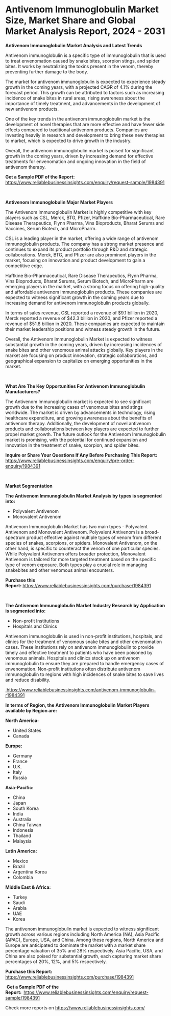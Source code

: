 <p><h1>Antivenom Immunoglobulin Market Size, Market Share and Global Market Analysis Report, 2024 - 2031</h1></p><p><strong>Antivenom Immunoglobulin Market Analysis and Latest Trends</strong></p>
<p><p>Antivenom immunoglobulin is a specific type of immunoglobulin that is used to treat envenomation caused by snake bites, scorpion stings, and spider bites. It works by neutralizing the toxins present in the venom, thereby preventing further damage to the body.</p><p>The market for antivenom immunoglobulin is expected to experience steady growth in the coming years, with a projected CAGR of 4.1% during the forecast period. This growth can be attributed to factors such as increasing incidence of snake bites in rural areas, rising awareness about the importance of timely treatment, and advancements in the development of new antivenom products.</p><p>One of the key trends in the antivenom immunoglobulin market is the development of novel therapies that are more effective and have fewer side effects compared to traditional antivenom products. Companies are investing heavily in research and development to bring these new therapies to market, which is expected to drive growth in the industry.</p><p>Overall, the antivenom immunoglobulin market is poised for significant growth in the coming years, driven by increasing demand for effective treatments for envenomation and ongoing innovation in the field of antivenom therapy.</p></p>
<p><strong>Get a Sample PDF of the Report:&nbsp;</strong> <a href="https://www.reliablebusinessinsights.com/enquiry/request-sample/1984391">https://www.reliablebusinessinsights.com/enquiry/request-sample/1984391</a></p>
<p>&nbsp;</p>
<p><strong>Antivenom Immunoglobulin Major Market Players</strong></p>
<p><p>The Antivenom Immunoglobulin Market is highly competitive with key players such as CSL, Merck, BTG, Pfizer, Haffkine Bio-Pharmaceutical, Rare Disease Therapeutics, Flynn Pharma, Vins Bioproducts, Bharat Serums and Vaccines, Serum Biotech, and MicroPharm.</p><p>CSL is a leading player in the market, offering a wide range of antivenom immunoglobulin products. The company has a strong market presence and continues to expand its product portfolio through R&D and strategic collaborations. Merck, BTG, and Pfizer are also prominent players in the market, focusing on innovation and product development to gain a competitive edge.</p><p>Haffkine Bio-Pharmaceutical, Rare Disease Therapeutics, Flynn Pharma, Vins Bioproducts, Bharat Serums, Serum Biotech, and MicroPharm are emerging players in the market, with a strong focus on offering high-quality and affordable antivenom immunoglobulin products. These companies are expected to witness significant growth in the coming years due to increasing demand for antivenom immunoglobulin products globally.</p><p>In terms of sales revenue, CSL reported a revenue of $9.1 billion in 2020, Merck reported a revenue of $42.3 billion in 2020, and Pfizer reported a revenue of $51.8 billion in 2020. These companies are expected to maintain their market leadership positions and witness steady growth in the future.</p><p>Overall, the Antivenom Immunoglobulin Market is expected to witness substantial growth in the coming years, driven by increasing incidences of snake bites and other venomous animal attacks globally. Key players in the market are focusing on product innovation, strategic collaborations, and geographical expansion to capitalize on emerging opportunities in the market.</p></p>
<p>&nbsp;</p>
<p><strong>What Are The Key Opportunities For Antivenom Immunoglobulin Manufacturers?</strong></p>
<p><p>The Antivenom Immunoglobulin market is expected to see significant growth due to the increasing cases of venomous bites and stings worldwide. The market is driven by advancements in technology, rising healthcare expenditure, and growing awareness about the benefits of antivenom therapy. Additionally, the development of novel antivenom products and collaborations between key players are expected to further propel market growth. The future outlook for the Antivenom Immunoglobulin market is promising, with the potential for continued expansion and innovation in the treatment of snake, scorpion, and spider bites.</p></p>
<p><strong>Inquire or Share Your Questions If Any Before Purchasing This Report:</strong> <a href="https://www.reliablebusinessinsights.com/enquiry/pre-order-enquiry/1984391">https://www.reliablebusinessinsights.com/enquiry/pre-order-enquiry/1984391</a></p>
<p>&nbsp;</p>
<p><strong>Market Segmentation</strong></p>
<p><strong>The Antivenom Immunoglobulin Market Analysis by types is segmented into:</strong></p>
<p><ul><li>Polyvalent Antivenom</li><li>Monovalent Antivenom</li></ul></p>
<p><p>Antivenom Immunoglobulin Market has two main types - Polyvalent Antivenom and Monovalent Antivenom. Polyvalent Antivenom is a broad-spectrum product effective against multiple types of venom from different species of snakes, scorpions, or spiders. Monovalent Antivenom, on the other hand, is specific to counteract the venom of one particular species. While Polyvalent Antivenom offers broader protection, Monovalent Antivenom is tailored for more targeted treatment based on the specific type of venom exposure. Both types play a crucial role in managing snakebites and other venomous animal encounters.</p></p>
<p><strong>Purchase this Report:&nbsp;</strong><a href="https://www.reliablebusinessinsights.com/purchase/1984391">https://www.reliablebusinessinsights.com/purchase/1984391</a></p>
<p>&nbsp;</p>
<p><strong>The Antivenom Immunoglobulin Market Industry Research by Application is segmented into:</strong></p>
<p><ul><li>Non-profit Institutions</li><li>Hospitals and Clinics</li></ul></p>
<p><p>Antivenom immunoglobulin is used in non-profit institutions, hospitals, and clinics for the treatment of venomous snake bites and other envenomation cases. These institutions rely on antivenom immunoglobulin to provide timely and effective treatment to patients who have been poisoned by venomous animals. Hospitals and clinics stock up on antivenom immunoglobulin to ensure they are prepared to handle emergency cases of envenomation. Non-profit institutions often distribute antivenom immunoglobulin to regions with high incidences of snake bites to save lives and reduce disability.</p></p>
<p><a href="https://www.reliablebusinessinsights.com/antivenom-immunoglobulin-r1984391">&nbsp;https://www.reliablebusinessinsights.com/antivenom-immunoglobulin-r1984391</a></p>
<p><strong>In terms of Region, the Antivenom Immunoglobulin Market Players available by Region are:</strong></p>
<p>
    <p> <strong> North America: </strong>
        <ul>
            <li>United States</li>
            <li>Canada</li>
        </ul>
        </p> 
    <p> <strong> Europe: </strong>
        <ul>
            <li>Germany</li>
            <li>France</li>
            <li>U.K.</li>
            <li>Italy</li>
            <li>Russia</li>
        </ul>
        </p> 
    <p> <strong> Asia-Pacific: </strong>
        <ul>
            <li>China</li>
            <li>Japan</li>
            <li>South Korea</li>
            <li>India</li>
            <li>Australia</li>
            <li>China Taiwan</li>
            <li>Indonesia</li>
            <li>Thailand</li>
            <li>Malaysia</li>
        </ul>
        </p> 
    <p> <strong> Latin America: </strong>
        <ul>
            <li>Mexico</li>
            <li>Brazil</li>
            <li>Argentina Korea</li>
            <li>Colombia</li>
        </ul>
        </p> 
    <p> <strong> Middle East & Africa: </strong>
        <ul>
            <li>Turkey</li>
            <li>Saudi</li>
            <li>Arabia</li>
            <li>UAE</li>
            <li>Korea</li>
        </ul>
    </p>
    </p>
<p><p>The antivenom immunoglobulin market is expected to witness significant growth across various regions including North America (NA), Asia Pacific (APAC), Europe, USA, and China. Among these regions, North America and Europe are anticipated to dominate the market with a market share percentage valuation of 35% and 28% respectively. Asia Pacific, USA, and China are also poised for substantial growth, each capturing market share percentages of 20%, 12%, and 5% respectively.</p></p>
<p><strong>Purchase this Report: </strong><a href="https://www.reliablebusinessinsights.com/purchase/1984391">https://www.reliablebusinessinsights.com/purchase/1984391</a></p>
<p>&nbsp;<strong>Get a Sample PDF of the Report:&nbsp;&nbsp;</strong><a href="https://www.reliablebusinessinsights.com/enquiry/request-sample/1984391">https://www.reliablebusinessinsights.com/enquiry/request-sample/1984391</a></p>
<p><strong></strong></p>
<p>Check more reports on <a href="https://www.reliablebusinessinsights.com/">https://www.reliablebusinessinsights.com/</a></p>